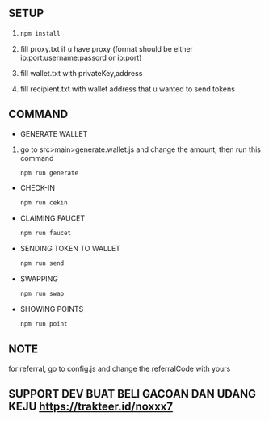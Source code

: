 ## SETUP

1. ```bash
   npm install
   ```
2. fill proxy.txt if u have proxy (format should be either ip:port:username:passord or ip:port)

3. fill wallet.txt with privateKey,address

4. fill recipient.txt with wallet address that u wanted to send tokens

## COMMAND

- GENERATE WALLET

1. go to src>main>generate.wallet.js and change the amount, then run this command
   ```bash
   npm run generate
   ```

- CHECK-IN

  ```bash
  npm run cekin
  ```

- CLAIMING FAUCET

  ```bash
  npm run faucet
  ```

- SENDING TOKEN TO WALLET

  ```bash
  npm run send
  ```

- SWAPPING
  ```bash
  npm run swap
  ```
- SHOWING POINTS
  ```bash
  npm run point
  ```
## NOTE

for referral, go to config.js and change the referralCode with yours

## SUPPORT DEV BUAT BELI GACOAN DAN UDANG KEJU https://trakteer.id/noxxx7


